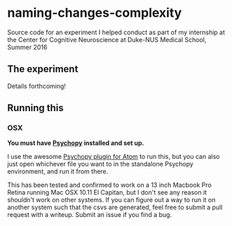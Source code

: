 # naming-changes-complexity
Source code for an experiment I helped conduct as part of my internship at the Center for Cognitive Neuroscience at Duke-NUS Medical School, Summer 2016

## The experiment
Details forthcoming!

## Running this

### OSX

**You must have [Psychopy](http://www.psychopy.org/) installed and set up.**

I use the awesome [Psychopy plugin for Atom](https://atom.io/packages/psychopy) to run this, but you can also just open whichever file you want to in the standalone Psychopy environment, and run it from there. 


This has been tested and confirmed to work on a 13 inch Macbook Pro Retina running Mac OSX 10.11 El Capitan, but I don't see any reason it shouldn't work on other systems. If you can figure out a way to run it on another system such that the csvs are generated, feel free to submit a pull request with a writeup. Submit an issue if you find a bug. 
